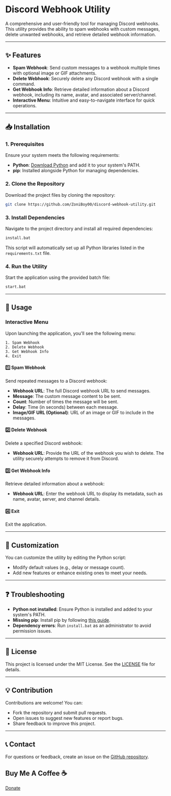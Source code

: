 # Discord Webhook Utility

A comprehensive and user-friendly tool for managing Discord webhooks. This utility provides the ability to spam webhooks with custom messages, delete unwanted webhooks, and retrieve detailed webhook information.

---

## ✨ Features
- **Spam Webhook**: Send custom messages to a webhook multiple times with optional image or GIF attachments.
- **Delete Webhook**: Securely delete any Discord webhook with a single command.
- **Get Webhook Info**: Retrieve detailed information about a Discord webhook, including its name, avatar, and associated server/channel.
- **Interactive Menu**: Intuitive and easy-to-navigate interface for quick operations.

---

## 📥 Installation

### 1. Prerequisites
Ensure your system meets the following requirements:
- **Python**: [Download Python](https://www.python.org/downloads/) and add it to your system's PATH.
- **pip**: Installed alongside Python for managing dependencies.

### 2. Clone the Repository
Download the project files by cloning the repository:
```bash
git clone https://github.com/ZoniBoy00/discord-webhook-utility.git
```

### 3. Install Dependencies
Navigate to the project directory and install all required dependencies:
```bash
install.bat
```

This script will automatically set up all Python libraries listed in the `requirements.txt` file.

### 4. Run the Utility
Start the application using the provided batch file:
```bash
start.bat
```

---

## 🚀 Usage

### Interactive Menu
Upon launching the application, you'll see the following menu:
```
1. Spam Webhook
2. Delete Webhook
3. Get Webhook Info
4. Exit
```

#### 1️⃣ Spam Webhook
Send repeated messages to a Discord webhook:
- **Webhook URL**: The full Discord webhook URL to send messages.
- **Message**: The custom message content to be sent.
- **Count**: Number of times the message will be sent.
- **Delay**: Time (in seconds) between each message.
- **Image/GIF URL (Optional)**: URL of an image or GIF to include in the messages.

#### 2️⃣ Delete Webhook
Delete a specified Discord webhook:
- **Webhook URL**: Provide the URL of the webhook you wish to delete. The utility securely attempts to remove it from Discord.

#### 3️⃣ Get Webhook Info
Retrieve detailed information about a webhook:
- **Webhook URL**: Enter the webhook URL to display its metadata, such as name, avatar, server, and channel details.

#### 4️⃣ Exit
Exit the application.

---

## 🔧 Customization
You can customize the utility by editing the Python script:
- Modify default values (e.g., delay or message count).
- Add new features or enhance existing ones to meet your needs.

---

## ❓ Troubleshooting
- **Python not installed**: Ensure Python is installed and added to your system's PATH.
- **Missing pip**: Install pip by following [this guide](https://pip.pypa.io/en/stable/installation/).
- **Dependency errors**: Run `install.bat` as an administrator to avoid permission issues.

---

## 📜 License
This project is licensed under the MIT License. See the [LICENSE](https://github.com/ZoniBoy00/Discord-Webhook-Utility/blob/main/LICENSE) file for details.

---

## 💡 Contribution
Contributions are welcome! You can:
- Fork the repository and submit pull requests.
- Open issues to suggest new features or report bugs.
- Share feedback to improve this project.

---

## 📞 Contact
For questions or feedback, create an issue on the [GitHub repository](https://github.com/ZoniBoy00/discord-webhook-utility).

## Buy Me A Coffee ☕
[Donate](https://buymeacoffee.com/zoniboy00)
